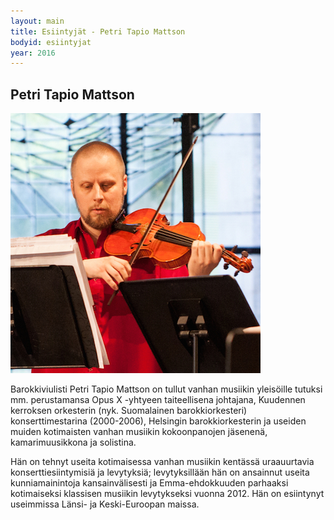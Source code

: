 ```yaml
---
layout: main
title: Esiintyjät - Petri Tapio Mattson
bodyid: esiintyjat
year: 2016
---
```

## Petri Tapio Mattson

![Petri Tapio Mattson](petri-tapio-mattson.jpg)

Barokkiviulisti Petri Tapio Mattson on tullut vanhan musiikin yleisöille tutuksi mm. perustamansa Opus X -yhtyeen taiteellisena johtajana, Kuudennen kerroksen orkesterin (nyk. Suomalainen barokkiorkesteri) konserttimestarina (2000-2006), Helsingin barokkiorkesterin ja useiden muiden kotimaisten vanhan musiikin kokoonpanojen jäsenenä, kamarimuusikkona ja solistina.

Hän on tehnyt useita kotimaisessa vanhan musiikin kentässä uraauurtavia konserttiesiintymisiä ja levytyksiä; levytyksillään hän on ansainnut useita kunniamainintoja kansainvälisesti ja Emma-ehdokkuuden parhaaksi kotimaiseksi klassisen musiikin levytykseksi vuonna 2012. Hän on esiintynyt useimmissa Länsi- ja Keski-Euroopan maissa.